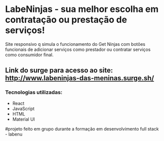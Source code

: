 # LabeNinjas - sua melhor escolha em contratação ou prestação de serviços!

Site responsivo q simula o funcionamento do Get Ninjas com botões funcionais de adicionar serviços como prestador ou contratar serviços como consumidor final.

## Link do surge para acesso ao site: http://www.labeninjas-das-meninas.surge.sh/


### Tecnologias utilizadas:
* React
* JavaScript
* HTML
* Material UI

#projeto feito em grupo durante a formação em desenvolvimento full stack - labenu



